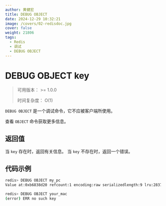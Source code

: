 ```yaml
---
author: 黄健宏
title: DEBUG OBJECT
date: 2024-12-29 10:32:21
image: /covers/02-redisdoc.jpg
cover: false
weight: 21806
tags:
  - Redis
  - 调试
  - DEBUG OBJECT
---
```


# DEBUG OBJECT key

> 可用版本： >= 1.0.0
> 
> 时间复杂度： O(1)

`DEBUG OBJECT` 是一个调试命令，它不应被客户端所使用。

查看 `OBJECT` 命令获取更多信息。

## 返回值

当 `key` 存在时，返回有关信息。 当 `key` 不存在时，返回一个错误。

## 代码示例

```bash
redis> DEBUG OBJECT my_pc
Value at:0xb6838d20 refcount:1 encoding:raw serializedlength:9 lru:283790 lru_seconds_idle:150

redis> DEBUG OBJECT your_mac
(error) ERR no such key
```
